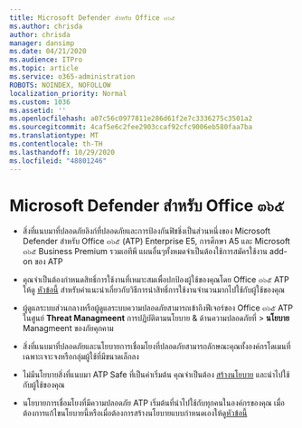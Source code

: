 ```yaml
---
title: Microsoft Defender สำหรับ Office ๓๖๕
ms.author: chrisda
author: chrisda
manager: dansimp
ms.date: 04/21/2020
ms.audience: ITPro
ms.topic: article
ms.service: o365-administration
ROBOTS: NOINDEX, NOFOLLOW
localization_priority: Normal
ms.custom: 1036
ms.assetid: ''
ms.openlocfilehash: a07c56c0977811e286d61f2e7c3336275c3501a2
ms.sourcegitcommit: 4caf5e6c2fee2903ccaf92cfc9006eb580faa7ba
ms.translationtype: MT
ms.contentlocale: th-TH
ms.lasthandoff: 10/29/2020
ms.locfileid: "48801246"
---
```

# <a name="microsoft-defender-for-office-365"></a>Microsoft Defender สำหรับ Office ๓๖๕

- สิ่งที่แนบมาที่ปลอดภัยลิงก์ที่ปลอดภัยและการป้องกันฟิชชิ่งเป็นส่วนหนึ่งของ Microsoft Defender สำหรับ Office ๓๖๕ (ATP) Enterprise E5, การศึกษา A5 และ Microsoft ๓๖๕ Business Premium รวมเอทีพี แผนอื่นๆทั้งหมดจำเป็นต้องใช้การสมัครใช้งาน add-on ของ ATP

- คุณจำเป็นต้องกำหนดสิทธิ์การใช้งานที่เหมาะสมเพื่อปกป้องผู้ใช้ของคุณโดย Office ๓๖๕ ATP ให้ดู [หัวข้อนี้](https://docs.microsoft.com/microsoft-365/admin/add-users/add-users) สำหรับคำแนะนำเกี่ยวกับวิธีการนำสิทธิ์การใช้งานจำนวนมากไปใช้กับผู้ใช้ของคุณ

- ผู้ดูแลระบบส่วนกลางหรือผู้ดูแลระบบความปลอดภัยสามารถเข้าถึงฟีเจอร์ของ Office ๓๖๕ ATP ในศูนย์ **Threat Managmeent** การปฏิบัติตามนโยบาย & ด้านความปลอดภัยที่ \> **นโยบาย** Managmeent ของภัยคุกคาม

- สิ่งที่แนบมาที่ปลอดภัยและนโยบายการเชื่อมโยงที่ปลอดภัยสามารถลักษณะคุณทั้งองค์กรโดเมนที่เฉพาะเจาะจงหรือกลุ่มผู้ใช้ที่มีขนาดเล็กลง

- ไม่มีนโยบายสิ่งที่แนบมา ATP Safe ที่เป็นค่าเริ่มต้น คุณจำเป็นต้อง [สร้างนโยบาย](https://docs.microsoft.com/microsoft-365/security/office-365-security/set-up-atp-safe-attachments-policies) และนำไปใช้กับผู้ใช้ของคุณ

- นโยบายการเชื่อมโยงที่มีความปลอดภัย ATP เริ่มต้นที่นำไปใช้กับทุกคนในองค์กรของคุณ เมื่อต้องการแก้ไขนโยบายนี้หรือเมื่อต้องการสร้างนโยบายแบบกำหนดเองให้ดู[หัวข้อนี้](https://docs.microsoft.com/microsoft-365/security/office-365-security/set-up-atp-safe-links-policies)
